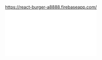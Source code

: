 https://react-burger-a8888.firebaseapp.com/
![alt text](
        BurgerBuilder-App/screencapture-react-burger-a8888-firebaseapp-2018-12-17-15_50_59.pdf
      )
